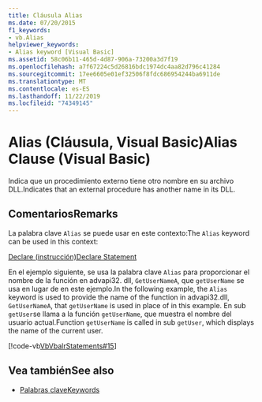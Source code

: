 ```yaml
---
title: Cláusula Alias
ms.date: 07/20/2015
f1_keywords:
- vb.Alias
helpviewer_keywords:
- Alias keyword [Visual Basic]
ms.assetid: 58c06b11-465d-4d87-906a-73200a3d7f19
ms.openlocfilehash: a7f67224c5d26816bdc1974dc4aa82d796c41284
ms.sourcegitcommit: 17ee6605e01ef32506f8fdc686954244ba6911de
ms.translationtype: MT
ms.contentlocale: es-ES
ms.lasthandoff: 11/22/2019
ms.locfileid: "74349145"
---
```

# <a name="alias-clause-visual-basic"></a><span data-ttu-id="3915e-102">Alias (Cláusula, Visual Basic)</span><span class="sxs-lookup"><span data-stu-id="3915e-102">Alias Clause (Visual Basic)</span></span>
<span data-ttu-id="3915e-103">Indica que un procedimiento externo tiene otro nombre en su archivo DLL.</span><span class="sxs-lookup"><span data-stu-id="3915e-103">Indicates that an external procedure has another name in its DLL.</span></span>  
  
## <a name="remarks"></a><span data-ttu-id="3915e-104">Comentarios</span><span class="sxs-lookup"><span data-stu-id="3915e-104">Remarks</span></span>  
 <span data-ttu-id="3915e-105">La palabra clave `Alias` se puede usar en este contexto:</span><span class="sxs-lookup"><span data-stu-id="3915e-105">The `Alias` keyword can be used in this context:</span></span>  
  
 [<span data-ttu-id="3915e-106">Declare (instrucción)</span><span class="sxs-lookup"><span data-stu-id="3915e-106">Declare Statement</span></span>](../../../visual-basic/language-reference/statements/declare-statement.md)  
  
 <span data-ttu-id="3915e-107">En el ejemplo siguiente, se usa la palabra clave `Alias` para proporcionar el nombre de la función en advapi32. dll, `GetUserNameA`, que `getUserName` se usa en lugar de en este ejemplo.</span><span class="sxs-lookup"><span data-stu-id="3915e-107">In the following example, the `Alias` keyword is used to provide the name of the function in advapi32.dll, `GetUserNameA`, that `getUserName` is used in place of in this example.</span></span> <span data-ttu-id="3915e-108">En sub `getUser`se llama a la función `getUserName`, que muestra el nombre del usuario actual.</span><span class="sxs-lookup"><span data-stu-id="3915e-108">Function `getUserName` is called in sub `getUser`, which displays the name of the current user.</span></span>  
  
 [!code-vb[VbVbalrStatements#15](~/samples/snippets/visualbasic/VS_Snippets_VBCSharp/VbVbalrStatements/VB/Class1.vb#15)]  
  
## <a name="see-also"></a><span data-ttu-id="3915e-109">Vea también</span><span class="sxs-lookup"><span data-stu-id="3915e-109">See also</span></span>

- [<span data-ttu-id="3915e-110">Palabras clave</span><span class="sxs-lookup"><span data-stu-id="3915e-110">Keywords</span></span>](../../../visual-basic/language-reference/keywords/index.md)
